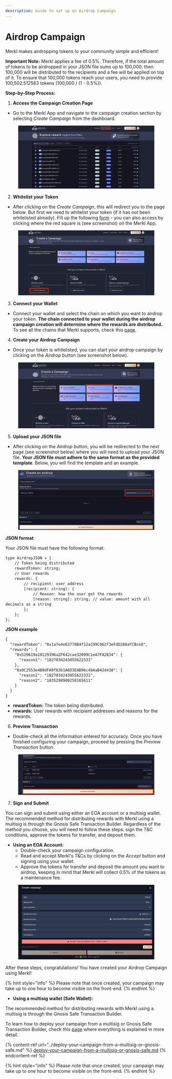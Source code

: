 ```yaml
---
description: Guide to set up an Airdrop Campaign
---
```


# Airdrop Campaign

Merkl makes airdropping tokens to your community simple and efficient!

**Important Note:** Merkl applies a fee of 0.5%. Therefore, if the total amount of tokens to be airdropped in your JSON file sums up to 100,000, then 100,000 will be distributed to the recipients and a fee will be applied on top of it. To ensure that 100,000 tokens reach your users, you need to provide 100,502.512563 tokens (100,000 / (1 - 0.5%)).

**Step-by-Step Process:**

1. **Access the Campaign Creation Page**

* Go to the Merkl App and navigate to the campaign creation section by selecting *Create Campaign* from the dashboard.

<figure><img src="../../.gitbook/assets/create-campaign-screenshot.png" alt=""><figcaption></figcaption></figure>

2. **Whitelist your Token**

* After clicking on the *Create Campaign*, this will redirect you to the page below. But first we need to whitelist your token (if it has not been whitelisted already). Fill up the following [form](https://tally.so/r/3y2bqx) - you can also access by clicking where the red square is (see screenshot) on the Merkl App.

<figure><img src="../../.gitbook/assets/whitelist-token-screenshot.png" alt=""><figcaption></figcaption></figure>

3. **Connect your Wallet**

* Connect your wallet and select the chain on which you want to airdrop your token. **The chain connected to your wallet during the airdrop campaign creation will determine where the rewards are distributed.** To see all the chains that Merkl supports, check this [page](https://app.merkl.xyz/integrations).

4. **Create your Airdrop Campaign**

* Once your token is whitelisted, you can start your airdrop campaign by clicking on the *Airdrop* button (see screenshot below).

<figure><img src="../../.gitbook/assets/airdrop-campaign-create-screenshot.png" alt=""><figcaption></figcaption></figure>

5. **Upload your JSON file**

* After clicking on the *Airdrop* button, you will be redirected to the next page (see screenshot below) where you will need to upload your JSON file. **Your JSON file must adhere to the same format as the provided template**. Below, you will find the template and an example.

<figure><img src="../../.gitbook/assets/airdrop-campaign-json-upload.png" alt=""><figcaption></figcaption></figure>

**JSON format**

Your JSON file must have the following format:

```
type AirdropJSON = {
    // Token being distributed
    rewardToken: string;
    // User rewards
    rewards: {
        // recipient: user address
        [recipient: string]: {
            // Reason: how the user got the rewards
            [reason: string]: string; // value: amount with all decimals as a string
        };
    };
};
```

**JSON example**

```
{
  "rewardToken": "0x1a7e4e63778B4f12a199C062f3eFdD288afCBce8",
  "rewards": {
    "0x529619a10129396a2F642cae32099C1eA7FA2834": {
      "reason1": "1827034243855622331"
    },
    "0x0C2553e4B9dFA9f83b1A6D3EAB96c4bAaB42d430": {
      "reason1": "1827034243855622331",
      "reason2": "1035298980258165611"
    }
  }
}
```

* **rewardToken:** The token being distributed.
* **rewards:** User rewards with recipient addresses and reasons for the rewards.

6. **Preview Transaction**

* Double-check all the information entered for accuracy. Once you have finished configuring your campaign, proceed by pressing the *Preview Transaction* button.

<figure><img src="../../.gitbook/assets/airdrop-preview-transaction.png" alt=""><figcaption></figcaption></figure>

7. **Sign and Submit**

You can sign and submit using either an EOA account or a multisig wallet. The recommended method for distributing rewards with Merkl using a multisig is through the Gnosis Safe Transaction Builder. Regardless of the method you choose, you will need to follow these steps: sign the T\&C conditions, approve the tokens for transfer, and deposit them.

* **Using an EOA Account:**
  * Double-check your campaign configuration.
  * Read and accept Merkl's T\&Cs by clicking on the *Accept* button and signing using your wallet.
  * Approve the tokens for transfer and deposit the amount you want to airdrop, keeping in mind that Merkl will collect 0.5% of the tokens as a maintenance fee.

<figure><img src="../../.gitbook/assets/airdrop-accept+approve+deposit.png" alt=""><figcaption></figcaption></figure>

After these steps, congratulations! You have created your Airdrop Campaign using Merkl!

{% hint style="info" %}
Please note that once created, your campaign may take up to one hour to become visible on the front-end.
{% endhint %}

* **Using a multisig wallet (Safe Wallet):**

The recommended method for distributing rewards with Merkl using a multisig is through the Gnosis Safe Transaction Builder.

To learn how to deploy your campaign from a multisig or Gnosis Safe Transaction Builder, check this [page](../deploy-your-campaign-from-a-multisig-or-gnosis-safe.md) where everything is explained in more detail.

{% content-ref url="../deploy-your-campaign-from-a-multisig-or-gnosis-safe.md" %}
[deploy-your-campaign-from-a-multisig-or-gnosis-safe.md](../deploy-your-campaign-from-a-multisig-or-gnosis-safe.md)
{% endcontent-ref %}

{% hint style="info" %}
Please note that once created, your campaign may take up to one hour to become visible on the front-end.
{% endhint %}
